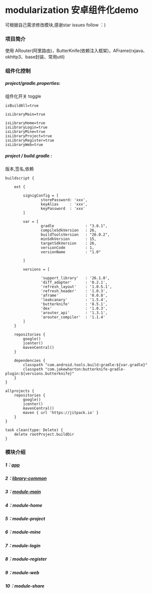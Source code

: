 # modularization 安卓组件化demo
可根据自己需求修改模块,感谢star issues follow ：)

### 项目简介

使用 ARouter(阿里路由)，ButterKnife(依赖注入框架)，AFrame(rxjava、okhttp3、base封装、常用util)

### 组件化控制

##### project/gradle.properties:
组件化开关 toggle

```
isBuildAll=true

isLibraryMain=true

isLibraryHome=true
isLibraryLogin=true
isLibraryMine=true
isLibraryProject=true
isLibraryRegister=true
isLibraryWeb=true
```

##### project / build.gradle :
版本,签名,依赖
```
buildscript {

    ext {

        signigConfig = [
                storePassword: 'xxx',
                keyAlias     : 'xxx',
                keyPassword  : 'xxx'
        ]

        var = [
                gradle              : "3.0.1",
                compileSdkVersion   : 26,
                buildToolsVersion   : "26.0.2",
                minSdkVersion       : 15,
                targetSdkVersion    : 26,
                versionCode         : 1,
                versionName         : "1.0"

        ]

        versions = [

                'support_library'   : '26.1.0',
                'diff_adapter'      : '0.2.1',
                'refresh_layout'    : '1.0.5.1',
                'refresh_header'    : '1.0.3',
                'aframe'            : '0.0.8',
                'leakcanary'        : '1.5.4',
                'butterknife'       : '8.5.1',
                'dex'               : '1.0.3',
                'arouter_api'       : '1.3.1',
                'arouter_compiler'  : '1.1.4'
        ]
    }

    repositories {
        google()
        jcenter()
        mavenCentral()
    }

    dependencies {
        classpath "com.android.tools.build:gradle:${var.gradle}"
        classpath "com.jakewharton:butterknife-gradle-plugin:${versions.butterknife}"
    }
}

allprojects {
    repositories {
        google()
        jcenter()
        mavenCentral()
        maven { url 'https://jitpack.io' }
    }
}

task clean(type: Delete) {
    delete rootProject.buildDir
}
```



### 模块介绍

##### 1：[app](https://github.com/woaigmz/modularization/blob/master/app/README.md)

##### 2：[library-common](https://github.com/woaigmz/modularization/blob/master/library-common/README.md)

##### 3：[module-main](https://github.com/woaigmz/modularization/blob/master/module-main/README.md)

##### 4：module-home

##### 5：module-project

##### 6：module-mine

##### 7：module-login

##### 8：module-register

##### 9：module-web

##### 10：module-share
